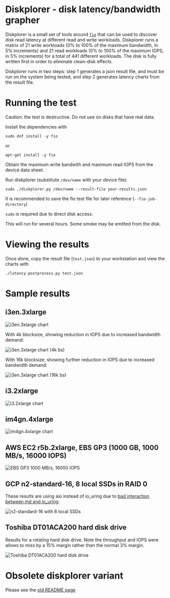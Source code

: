 Diskplorer - disk latency/bandwidth grapher
===========================================

Diskplorer is a small set of tools around <code>[fio](https://github.com/axboe/fio)</code> that can be used to discover disk read latency at different read and write workloads. Diskplorer runs a matrix of 21 write workloads (0% to 100% of the maximum bandwidth, in 5% increments) and 21 read workloads (0% to 100% of the maximum IOPS, in 5% increments) for a total of 441 different workloads. The disk is fully written first in order to eliminate clean-disk effects.

Diskplorer runs in two steps: step 1 generates a json result file, and must be run on the system being tested, and step 2 generates latency charts from the result file.


# Running the test

Caution: the test is destructive. Do not use on disks that have real data.

Install the dependencies with

    sudo dnf install -y fio

or

    apt-get install -y fio

Obtain the maximum write bandwith and maximum read IOPS from the device data sheet.

Run diskplorer (substitute `/dev/name` with your device file):

```console
sudo ./diskplorer.py /dev/name --result-file your-results.json
```

It is recommended to save the fio test file for later reference (`--fio-job-directory`)

`sudo` is required due to direct disk access.

This will run for several hours. Some smoke may be emitted from the disk.

# Viewing the results

Once done, copy the result file (`test.json`) to your workstation and view the charts with

    ./latency-postprocess.py test.json


# Sample results

## i3en.3xlarge

![i3en.3xlarge chart](latency-matrix-results/i3en.3xlarge.svg)

With 4k blocksize, showing reduction in IOPS due to increased bandwidth demand:

![i3en.3xlarge chart (4k bs)](latency-matrix-results/i3en.3xlarge.bs4k.png)

With 16k blocksize, showing further reduction in IOPS due to increased bandwidth demand:

![i3en.3xlarge chart (16k bs)](latency-matrix-results/i3en.3xlarge.bs16k.png)


## i3.2xlarge

![i3.2xlarge chart](latency-matrix-results/i3.2xlarge.svg)

## im4gn.4xlarge

![im4gn.4xlarge chart](latency-matrix-results/im4gn.4xlarge.png)

## AWS EC2 r5b.2xlarge, EBS GP3 (1000 GB, 1000 MB/s, 16000 IOPS)

![EBS GP3 1000 MB/s, 16000 IOPS](latency-matrix-results/r2b.2xlarge-ebs-gp3-1000g-w1000-r16000.png)

## GCP n2-standard-16, 8 local SSDs in RAID 0

These results are using aio instead of io_uring due to [bad interaction between md and io_uring](https://lore.kernel.org/linux-raid/ee22cbab-950f-cdb0-7ef0-5ea0fe67c628@kernel.dk/).

![n2-standard-16 with 8 local SSDs](latency-matrix-results/gcp-n2-16-8local.png)

## Toshiba DT01ACA200 hard disk drive

Results for a rotating hard disk drive. Note the throughput and IOPS were
allows to miss by a 15% margin rather than the normal 3% margin.

![Toshiba DT01ACA200 hard disk drive](latency-matrix-results/hdd-toshiba-DT01ACA200.svg)

# Obsolete diskplorer variant

Please see the [old README page](OLD.md)

